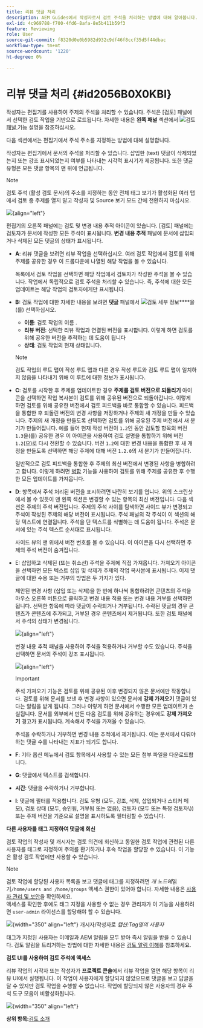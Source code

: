 ```yaml
---
title: 리뷰 댓글 처리
description: AEM Guides에서 작성자로서 검토 주석을 처리하는 방법에 대해 알아봅니다. 작성자가 문서의 주석을 편집, 필터링, 수락 또는 거부하는 방법에 대해 알아봅니다.
exl-id: 4c969788-f700-4fd6-8afa-8e5b411b59f3
feature: Reviewing
role: User
source-git-commit: f8320d0e0b5982d932c9df46f8ccf35d5f44dbac
workflow-type: tm+mt
source-wordcount: '1220'
ht-degree: 0%

---
```


# 리뷰 댓글 처리 {#id2056B0X0KBI}

작성자는 편집기를 사용하여 주제의 주석을 처리할 수 있습니다. 주석은 [검토] 패널에서 선택한 검토 작업을 기반으로 로드됩니다. 자세한 내용은 **왼쪽 패널** 섹션에서 ![](images/active-review-tasklist-icon.svg)검토[ 패널 ](../user-guide/web-editor-features.md#id2051EA0M0HS) 기능 설명을 참조하십시오.

다음 섹션에서는 편집기에서 주석 주소를 지정하는 방법에 대해 설명합니다.

작성자는 편집기에서 문서의 주석을 처리할 수 있습니다. 삽입한 \(text\) 댓글이 삭제되었는지 또는 강조 표시되었는지 여부를 나타내는 시각적 표시기가 제공됩니다. 또한 댓글 유형은 모든 댓글 항목의 맨 위에 언급됩니다.

>[!NOTE]
>
> 검토 주석 \(활성 검토 문서\)의 주소를 지정하는 동안 전체 태그 보기가 활성화된 여러 탭에서 검토 중 주제를 열지 말고 작성자 및 Source 보기 모드 간에 전환하지 마십시오.

![](images/comments-page-web-editor_cs-new.png){align="left"}

편집기의 오른쪽 패널에는 검토 및 변경 내용 추적 아이콘이 있습니다. [검토] 패널에는 검토자가 문서에 작성한 모든 주석이 표시됩니다. **변경 내용 추적** 패널에 문서에 삽입되거나 삭제된 모든 댓글의 상태가 표시됩니다.

- **A**: 리뷰 댓글을 보려면 리뷰 작업을 선택하십시오. 여러 검토 작업에서 검토를 위해 주제를 공유한 경우 이 드롭다운에 나열된 해당 작업을 볼 수 있습니다.

  목록에서 검토 작업을 선택하면 해당 작업에서 검토자가 작성한 주석을 볼 수 있습니다. 작업에서 독립적으로 검토 주석을 처리할 수 있습니다. 즉, 주석에 대한 모든 업데이트는 해당 작업의 검토자에게만 표시됩니다.

- **B:** 검토 작업에 대한 자세한 내용을 보려면 **댓글** 패널에서 ![](images/active-review-info-icon.svg)검토 세부 정보&#x200B;****&#x200B;을(를) 선택하십시오.

   - **이름**: 검토 작업의 이름 .
   - **리뷰 버전**: 선택한 리뷰 작업과 연결된 버전을 표시합니다. 이렇게 하면 검토를 위해 공유한 버전을 추적하는 데 도움이 됩니다
   - **상태**: 검토 작업의 현재 상태입니다.

  >[!NOTE]
  >
  > 검토 작업의 루트 맵이 작성 루트 맵과 다른 경우 작성 루트와 검토 루트 맵이 일치하지 않음을 나타내기 위해 이 루트에 대한 정보가 표시됩니다.

- **C**: 검토를 시작한 후 주제를 업데이트한 경우 **주제를 검토 버전으로 되돌리기** 아이콘을 선택하면 작업 복사본이 검토를 위해 공유된 버전으로 되돌아갑니다. 이렇게 하면 검토를 위해 공유한 버전에서 검토 피드백을 바로 통합할 수 있습니다. 피드백을 통합한 후 되돌린 버전의 변경 사항을 저장하거나 주제의 새 개정을 만들 수 있습니다. 주제의 새 개정을 만들도록 선택하면 검토를 위해 공유된 주제 버전에서 새 분기가 만들어집니다. 예를 들어 현재 작성 버전이 `1.2`인 동안 검토할 항목의 버전 `1.3`을(를) 공유한 경우 이 아이콘을 사용하여 검토 설명을 통합하기 위해 버전 `1.2`(으)로 다시 전환할 수 있습니다. 버전 `1.2`에 대한 변경 내용을 통합한 후 새 개정을 만들도록 선택하면 해당 주제에 대해 버전 `1.2.0`의 새 분기가 만들어집니다.

  일반적으로 검토 피드백을 통합한 후 주제의 최신 버전에서 변경된 사항을 병합하려고 합니다. 이렇게 하려면 [병합](web-editor-features.md#id205DF04E0HS) 기능을 사용하여 검토를 위해 주제를 공유한 후 수행한 모든 업데이트를 가져옵니다.

- **D**: 항목에서 주석 처리된 버전을 표시하려면 나란히 보기를 엽니다. 위의 스크린샷에서 볼 수 있듯이 맨 왼쪽 섹션은 변경할 수 있는 항목의 최신 버전입니다. 다음 섹션은 주제의 주석 버전입니다. 주제의 주석 사이를 탐색하면 사이드 뷰가 변경되고 주석이 작성된 주제의 해당 버전이 표시됩니다. 주석 패널의 각 주석이 이 섹션의 해당 텍스트에 연결됩니다. 주석을 단 텍스트를 식별하는 데 도움이 됩니다. 주석은 문서에 있는 주석 텍스트 순서대로 표시됩니다.

  사이드 뷰의 맨 위에서 버전 번호를 볼 수 있습니다. 이 아이콘을 다시 선택하면 주제의 주석 버전이 숨겨집니다.

- E: 삽입하고 삭제된 \(또는 취소선\) 주석을 주제에 직접 가져옵니다. 가져오기 아이콘을 선택하면 모든 텍스트 삽입 및 삭제가 주제의 작업 복사본에 표시됩니다. 이제 댓글에 대한 수용 또는 거부의 방법은 두 가지가 있다.

  제안된 변경 사항 \(삽입 또는 삭제\)을 한 번에 하나씩 통합하려면 콘텐츠의 주석을 마우스 오른쪽 버튼으로 클릭하고 변경 내용 적용 또는 변경 내용 거부를 선택하면 됩니다. 선택한 항목에 따라 댓글이 수락되거나 거부됩니다. 수락된 댓글의 경우 콘텐츠가 콘텐츠에 추가되고, 거부된 경우 콘텐츠에서 제거됩니다. 또한 검토 패널에서 주석의 상태가 변경됩니다.

  ![](images/import-comment-accept-web-editor_cs-new.png){align="left"}

  변경 내용 추적 패널을 사용하여 주석을 적용하거나 거부할 수도 있습니다. 주석을 선택하면 문서의 주석이 강조 표시됩니다.

  ![](images/changes-tab_cs-new.png){align="left"}

  >[!IMPORTANT]
  >
  > 주석 가져오기 기능은 검토를 위해 공유된 이후 변경되지 않은 문서에만 작동합니다. 검토를 위해 문서를 보낸 후 변경 사항이 있으면 문서에 **강제 가져오기** 댓글이 있다는 알림을 받게 됩니다. 그러나 이렇게 하면 문서에서 수행한 모든 업데이트가 손실됩니다. 문서를 외부에서 만든 다음 검토를 위해 공유하는 경우에도 **강제 가져오기** 경고가 표시됩니다. 계속해서 주석을 가져올 수 있습니다.

  주석을 수락하거나 거부하면 변경 내용 추적에서 제거됩니다. 이는 문서에서 다뤄야 하는 댓글 수를 나타내는 지표가 되기도 합니다.

- **F**: 기타 옵션 메뉴에서 검토 항목에서 사용할 수 있는 모든 첨부 파일을 다운로드합니다.
- **G**: 댓글에서 텍스트를 검색합니다.
- **시간**: 댓글을 수락하거나 거부합니다.

- **I**: 댓글에 필터를 적용합니다. 검토 유형 \(모두, 강조, 삭제, 삽입되거나 스티커 메모\), 검토 상태 \(모두, 승인됨, 거부됨 또는 없음\), 검토자 \(모두 또는 특정 검토자\\)\) 또는 주제 버전을 기준으로 설명을 표시하도록 필터링할 수 있습니다.

**다른 사용자를 태그 지정하여 댓글에 회신**

검토 작업의 작성자 및 개시자는 검토 의견에 회신하고 동일한 검토 작업에 관련된 다른 사용자를 태그로 지정하여 주의를 환기하거나 후속 작업을 할당할 수 있습니다. 이 기능은 활성 검토 작업에만 사용할 수 있습니다.

>[!NOTE]
>
> 검토 작업에 할당된 사용자 목록을 보고 댓글에 태그를 지정하려면 *개 노드에*&#x200B;읽기`/home/users and /home/groups` 액세스 권한이 있어야 합니다. 자세한 내용은 [사용자 관리 및 보안](../cs-install-guide/user-admin-sec.md#additional-notes-on-user-groups)을 확인하세요. <br> 액세스를 확인한 후에도 태그 지정을 사용할 수 없는 경우 관리자가 이 기능을 사용하려면 `user-admin` 라이선스를 할당해야 할 수 있습니다.

![](images/tag-users-review.png){width="350" align="left"}
개시자/작성자로 *캡션:Tag명의 사용자*

태그가 지정된 사용자는 이메일과 AEM 알림을 모두 받아 즉시 알림을 받을 수 있습니다. 검토 알림을 트리거하는 방법에 대한 자세한 내용은 [검토 알림 이해](./review-understanding-review-notifications.md)를 참조하세요.

**검토 UI를 사용하여 검토 주석에 액세스**

리뷰 작업의 시작자 또는 작성자가 **프로젝트 콘솔**&#x200B;에서 리뷰 작업을 열면 해당 항목이 리뷰 UI에서 실행됩니다. 이 작업이 사용자에게 할당되지 않았으므로 댓글을 보고 답글을 달 수 있지만 검토 작업을 수행할 수 없습니다. 작업에 할당되지 않은 사용자의 경우 주석 도구 모음이 비활성화됩니다.

![](images/review-comments-toolbar-disabled.png){width="350" align="left"}

**상위 항목:**[&#x200B;검토 소개](review.md)
